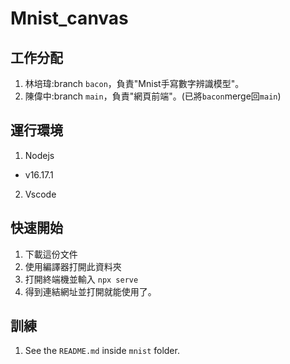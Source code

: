 # Mnist_canvas

## 工作分配
1. 林培瑋:branch `bacon`，負責"Mnist手寫數字辨識模型"。
2. 陳偉中:branch `main`，負責"網頁前端"。(已將`bacon`merge回`main`)
## 運行環境
1. Nodejs
  - v16.17.1
2. Vscode

## 快速開始
1. 下載這份文件
2. 使用編譯器打開此資料夾
3. 打開終端機並輸入 `npx serve`
4. 得到連結網址並打開就能使用了。
## 訓練
1. See the `README.md` inside `mnist` folder.


